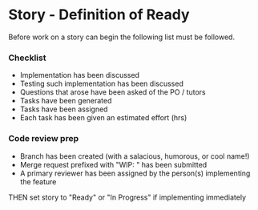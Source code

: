 # Story - Definition of Ready
Before work on a story can begin the following list must be followed.

### Checklist

- Implementation has been discussed
- Testing such implementation has been discussed
- Questions that arose have been asked of the PO / tutors
- Tasks have been generated
- Tasks have been assigned
- Each task has been given an estimated effort (hrs)

### Code review prep
- Branch has been created (with a salacious, humorous, or cool name!)
- Merge request prefixed with "WIP: " has been submitted
- A primary reviewer has been assigned by the person(s) implementing the feature


THEN set story to "Ready" or "In Progress" if implementing immediately
